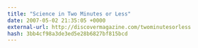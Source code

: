 ```yaml
---
title: "Science in Two Minutes or Less"
date: 2007-05-02 21:35:05 +0000
external-url: http://discovermagazine.com/twominutesorless
hash: 3bb4cf98a3de3ed5e28b6827bf815bcd
---
```



